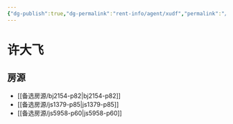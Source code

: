 ```yaml
---
{"dg-publish":true,"dg-permalink":"rent-info/agent/xudf","permalink":"/rent-info/agent/xudf/"}
---
```



# 许大飞

## 房源

- [[备选房源/bj2154-p82\|bj2154-p82]]
- [[备选房源/js1379-p85\|js1379-p85]]
- [[备选房源/js5958-p60\|js5958-p60]]

